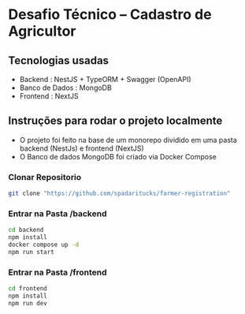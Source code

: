 # Desafio Técnico – Cadastro de Agricultor
## Tecnologias usadas
- Backend : NestJS + TypeORM + Swagger (OpenAPI)
- Banco de Dados : MongoDB
- Frontend : NextJS

## Instruções para rodar o projeto localmente
- O projeto foi feito na base de um monorepo dividido em uma pasta backend (NestJs) e frontend (NextJS)
- O Banco de dados MongoDB foi criado via Docker Compose

### Clonar Repositorio
```bash  
git clone "https://github.com/spadaritucks/farmer-registration"
```
### Entrar na Pasta /backend
```bash  
cd backend
npm install
docker compose up -d
npm run start
```
### Entrar na Pasta /frontend
```bash  
cd frontend
npm install
npm run dev
```
